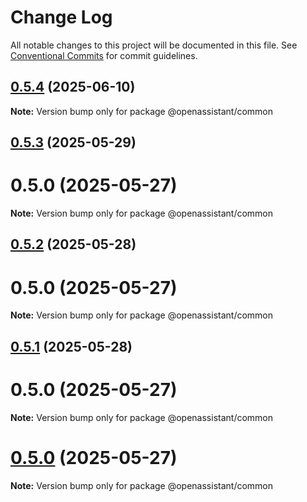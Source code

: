 # Change Log

All notable changes to this project will be documented in this file.
See [Conventional Commits](https://conventionalcommits.org) for commit guidelines.

## [0.5.4](https://github.com/GeoDaCenter/openassistant/compare/@openassistant/common@0.0.5...@openassistant/common@0.5.4) (2025-06-10)

**Note:** Version bump only for package @openassistant/common

## [0.5.3](https://github.com/GeoDaCenter/openassistant/compare/@openassistant/common@0.0.5...@openassistant/common@0.5.3) (2025-05-29)

# 0.5.0 (2025-05-27)

**Note:** Version bump only for package @openassistant/common

## [0.5.2](https://github.com/GeoDaCenter/openassistant/compare/@openassistant/common@0.0.5...@openassistant/common@0.5.2) (2025-05-28)

# 0.5.0 (2025-05-27)

**Note:** Version bump only for package @openassistant/common

## [0.5.1](https://github.com/GeoDaCenter/openassistant/compare/@openassistant/common@0.0.5...@openassistant/common@0.5.1) (2025-05-28)

# 0.5.0 (2025-05-27)

**Note:** Version bump only for package @openassistant/common

# [0.5.0](https://github.com/GeoDaCenter/openassistant/compare/@openassistant/common@0.0.5...@openassistant/common@0.5.0) (2025-05-27)

**Note:** Version bump only for package @openassistant/common

